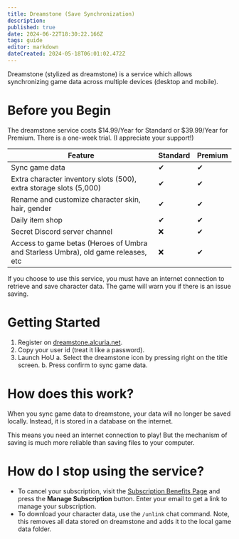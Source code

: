 ```yaml
---
title: Dreamstone (Save Synchronization)
description: 
published: true
date: 2024-06-22T18:30:22.166Z
tags: guide
editor: markdown
dateCreated: 2024-05-18T06:01:02.472Z
---
```


Dreamstone (stylized as dreamstone) is a service which allows synchronizing game data across multiple devices (desktop and mobile).

# Before you Begin
The dreamstone service costs $14.99/Year for Standard or $39.99/Year for Premium. There is a one-week trial. (I appreciate your support!) 

|Feature|Standard|Premium|
|-|-|-|
|Sync game data|✔|✔|
|Extra character inventory slots (500), extra storage slots (5,000)|✔|✔|
|Rename and customize character skin, hair, gender|✔|✔|
|Daily item shop|✔|✔|
|Secret Discord server channel|❌|✔|
|Access to game betas (Heroes of Umbra and Starless Umbra), old game releases, etc|❌|✔|

If you choose to use this service, you must have an internet connection to retrieve and save character data. The game will warn you if there is an issue saving.

# Getting Started
1. Register on [dreamstone.alcuria.net](https://dreamstone.alcuria.net/).
2. Copy your user id (treat it like a password).
3. Launch HoU
	a. Select the dreamstone icon by pressing right on the title screen.
  b. Press confirm to sync game data.
  
# How does this work?
When you sync game data to dreamstone, your data will no longer be saved locally. Instead, it is stored in a database on the internet.

This means you need an internet connection to play! But the mechanism of saving is much more reliable than saving files to your computer.

# How do I stop using the service?
* To cancel your subscription, visit the [Subscription Benefits Page](https://dreamstone.alcuria.net/subscriptions/complete) and press the **Manage Subscription** button. Enter your email to get a link to manage your subscription.
* To download your character data, use the `/unlink` chat command. Note, this removes all data stored on dreamstone and adds it to the local game data folder.